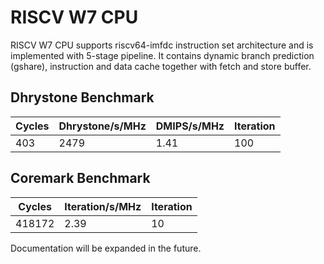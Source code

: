 # RISCV W7 CPU #

RISCV W7 CPU supports riscv64-imfdc instruction set architecture and is implemented with 5-stage pipeline. It contains dynamic branch prediction (gshare), instruction and data cache together with fetch and store buffer.

## Dhrystone Benchmark ##
| Cycles | Dhrystone/s/MHz | DMIPS/s/MHz | Iteration |
| ------ | --------------- | ----------- | --------- |
|    403 |            2479 |        1.41 |       100 |

## Coremark Benchmark ##
| Cycles | Iteration/s/MHz | Iteration |
| ------ | --------------- | --------- |
| 418172 |            2.39 |        10 |

Documentation will be expanded in the future.
